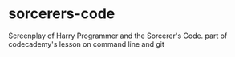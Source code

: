 # sorcerers-code
Screenplay of Harry Programmer and the Sorcerer's Code.
part of codecademy's lesson on command line and git
